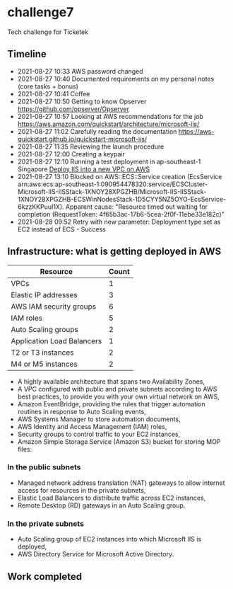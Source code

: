 # challenge7
Tech challenge for Ticketek

## Timeline
- 2021-08-27 10:33 AWS password changed
- 2021-08-27 10:40 Documented requirements on my personal notes (core tasks + bonus)
- 2021-08-27 10:41 Coffee
- 2021-08-27 10:50 Getting to know Opserver https://github.com/opserver/Opserver
- 2021-08-27 10:57 Looking at AWS recommendations for the job https://aws.amazon.com/quickstart/architecture/microsoft-iis/
- 2021-08-27 11:02 Carefully reading the documentation https://aws-quickstart.github.io/quickstart-microsoft-iis/
- 2021-08-27 11:35 Reviewing the launch procedure
- 2021-08-27 12:00 Creating a keypair
- 2021-08-27 12:10 Running a test deployment in ap-southeast-1 Singapore [Deploy IIS into a new VPC on AWS](https://fwd.aws/wEMJ3)
- 2021-08-27 13:10 Blocked on AWS::ECS::Service creation (EcsService arn:aws:ecs:ap-southeast-1:090954478320:service/ECSCluster-Microsoft-IIS-IISStack-1XNOY28XPGZHB/Microsoft-IIS-IISStack-1XNOY28XPGZHB-ECSWinNodesStack-1D5CYY5NZ5OYO-EcsService-6kzzKKPuuI1X). Apparent cause: "Resource timed out waiting for completion (RequestToken: 4f65b3ac-17b6-5cea-2f0f-11ebe33e182c)"
- 2021-08-28 09:52 Retry with new parameter: Deployment type set as EC2 instead of ECS - Success

## Infrastructure: what is getting deployed in AWS

| Resource | Count |
| --- | --- |
| VPCs | 1 |
| Elastic IP addresses | 3 |
| AWS IAM security groups | 6 |
| IAM roles | 5 |
| Auto Scaling groups | 2 |
| Application Load Balancers | 1 |
| T2 or T3 instances | 2 |
| M4 or M5 instances | 2 |

- A highly available architecture that spans two Availability Zones,
- A VPC configured with public and private subnets according to AWS best practices, to provide you with your own virtual network on AWS,
- Amazon EventBridge, providing the rules that trigger automation routines in response to Auto Scaling events,
- AWS Systems Manager to store automation documents,
- AWS Identity and Access Management (IAM) roles,
- Security groups to control traffic to your EC2 instances,
- Amazon Simple Storage Service (Amazon S3) bucket for storing MOP files.

### In the public subnets

- Managed network address translation (NAT) gateways to allow internet access for resources in the private subnets,
- Elastic Load Balancers to distribute traffic across EC2 instances,
- Remote Desktop (RD) gateways in an Auto Scaling group.

### In the private subnets

- Auto Scaling group of EC2 instances into which Microsoft IIS is deployed,
- AWS Directory Service for Microsoft Active Directory.

## Work completed 

